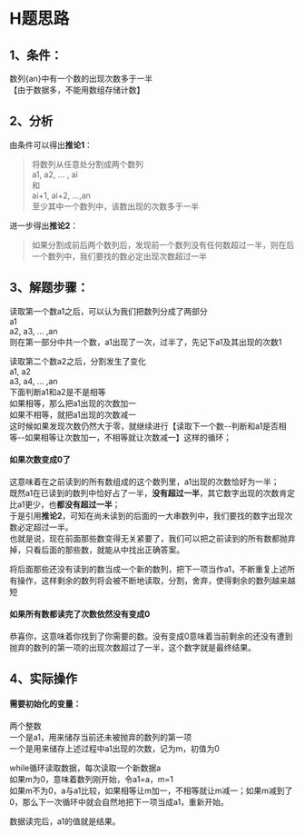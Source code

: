 # H题思路

## 1、条件：
数列{an}中有一个数的出现次数多于一半  
【由于数据多，不能用数组存储计数】  

## 2、分析
由条件可以得出**推论1**：  
> 将数列从任意处分割成两个数列  
> a1, a2, ... , ai  
> 和  
> ai+1, ai+2, ...,an  
> 至少其中一个数列中，该数出现的次数多于一半  

进一步得出**推论2**：  
> 如果分割成前后两个数列后，发现前一个数列没有任何数超过一半，则在后一个数列中，我们要找的数必定出现次数超过一半  


## 3、解题步骤：  
读取第一个数a1之后，可以认为我们把数列分成了两部分  
a1  
a2, a3, ... ,an   
则在第一部分中共一个数，a1出现了一次，过半了，先记下a1及其出现的次数1  
  
读取第二个数a2之后，分割发生了变化  
a1, a2  
a3, a4, ... ,an  
下面判断a1和a2是不是相等  
如果相等，那么把a1出现的次数加一  
如果不相等，就把a1出现的次数减一  
这时候如果发现次数仍然大于零，就继续进行【读取下一个数--判断和a1是否相等--如果相等让次数加一，不相等就让次数减一】这样的循环；  
  
#### **如果次数变成0了**  
这意味着在之前读到的所有数组成的这个数列里，a1出现的次数恰好为一半；  
既然a1在已读到的数列中恰好占了一半，**没有超过一半**，其它数字出现的次数肯定比a1更少，也**都没有超过一半**；  
于是引用**推论2**，可知在尚未读到的后面的一大串数列中，我们要找的数字出现次数必定超过一半。  
也就是说，现在前面那些数变得无关紧要了，我们可以把之前读到的所有数都抛弃掉，只看后面的那些数，就能从中找出正确答案。  
  
将后面那些还没有读到的数当成一个新的数列，把下一项当作a1，不断重复上述所有操作，这样剩余的数列将会被不断地读取，分割，舍弃，使得剩余的数列越来越短  
  
#### **如果所有数都读完了次数依然没有变成0**  
恭喜你，这意味着你找到了你需要的数。没有变成0意味着当前剩余的还没有遭到抛弃的数列的第一项的出现次数超过了一半，这个数字就是最终结果。  
  
  
## 4、实际操作  
#### 需要初始化的变量：  
两个整数  
一个是a1，用来储存当前还未被抛弃的数列的第一项  
一个是用来储存上述过程中a1出现的次数，记为m，初值为0    
    
while循环读取数据，每次读取一个新数据a  
如果m为0，意味着数列刚开始，令a1=a，m=1  
如果m不为0，a与a1比较，如果相等让m加一，不相等就让m减一；如果m减到了0，那么下一次循环中就会自然地把下一项当成a1，重新开始。  
  
数据读完后，a1的值就是结果。  
